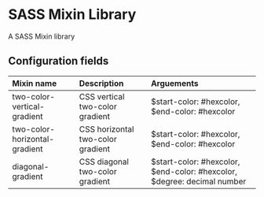 # SASS Mixin Library
A SASS Mixin library

## Configuration fields
| Mixin name  | Description | Arguements |
| :----------- | :------------- | :--------------- |
| two-color-vertical-gradient | CSS vertical two-color gradient | $start-color: #hexcolor, $end-color: #hexcolor|
| two-color-horizontal-gradient | CSS horizontal two-color gradient | $start-color: #hexcolor, $end-color: #hexcolor|
| diagonal-gradient | CSS diagonal two-color gradient | $start-color: #hexcolor, $end-color: #hexcolor, $degree: decimal number|



